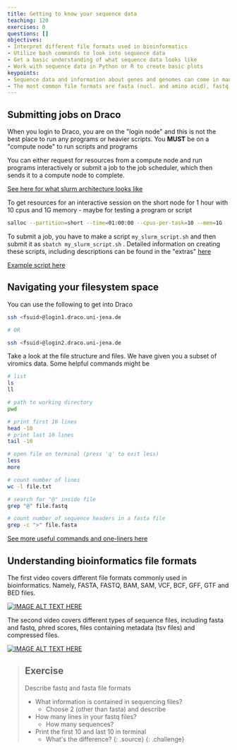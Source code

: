 ```yaml
---
title: Getting to know your sequence data
teaching: 120
exercises: 0
questions: []
objectives:
- Interpret different file formats used in bioinformatics
- Utilize bash commands to look into sequence data
- Get a basic understanding of what sequence data looks like
- Work with sequence data in Python or R to create basic plots
keypoints:
- Sequence data and information about genes and genomes can come in many different formats
- The most common file formats are fasta (nucl. and amino acid), fastq, sam and bam, genbank, gff and tsv files
---
```

## Submitting jobs on Draco

When you login to Draco, you are on the "login node" and this is not the best place to run any programs or heavier scripts. You **MUST** be on a "compute node" to run scripts and programs

You can either request for resources from a compute node and run programs interactively or submit a job to the job scheduler, which then sends it to a compute node to complete.

[See here for what slurm architecture looks like](https://mgxlab.github.io/Viromics2024/draco/index.html)

To get resources for an interactive session on the short node for 1 hour with 10 cpus and 1G memory - maybe for testing a program or script

```bash
salloc --partition=short --time=01:00:00 --cpus-per-task=10 --mem=1G
```

To submit a job, you have to make a script `my_slurm_script.sh`  and then submit it as `sbatch my_slurm_script.sh` . Detailed information on creating these scripts, including descriptions can be found in the "extras" [here](https://mgxlab.github.io/Viromics2024/sbatch/index.html)

[Example script here](https://mgxlab.github.io/Viromics2024/sbatch/index.html#example-sbatch-script)

## Navigating your filesystem space

You can use the following to get into Draco

```bash
ssh <fsuid>@login1.draco.uni-jena.de

# OR

ssh <fsuid>@login2.draco.uni-jena.de
```

Take a look at the file structure and files. We have given you a subset of viromics data. Some helpful commands might be

```bash
# list
ls
ll

# path to working directory
pwd

# print first 10 lines
head -10
# print last 10 lines
tail -10

# open file on terminal (press 'q' to exit less)
less
more

# count number of lines
wc -l file.txt

# search for "@" inside file 
grep "@" file.fastq

# count number of sequence headers in a fasta file
grep -c ">" file.fasta

```

[See more useful commands and one-liners here](https://github.com/vmkhot/useful-scripts/blob/main/Linux%20Commands%20Cheat%20Sheet.md#linux-commands-cheat-sheet)



## Understanding bioinformatics file formats

The first video covers different file formats commonly used in bioinformatics. Namely, FASTA, FASTQ, BAM, SAM, VCF, BCF, GFF, GTF and BED files.

[![IMAGE ALT TEXT HERE](https://img.youtube.com/vi/KZ2wqKFerG0/0.jpg)](https://www.youtube.com/watch?v=KZ2wqKFerG0&ab_channel=edu-ome)

The second video covers different types of sequence files, including fasta and fastq, phred scores, files containing metadata (tsv files) and compressed files.

[![IMAGE ALT TEXT HERE](https://img.youtube.com/vi/D4WDdAbZW1Y/0.jpg)]( https://www.youtube.com/watch?v=D4WDdAbZW1Y&ab_channel=BasE.Dutilh)

> ## Exercise
>
> Describe fastq and fasta file formats
> 
> - What information is contained in sequencing files?
>     - Choose 2 (other than fasta) and describe
> - How many lines in your fastq files?
>     - How many sequences?
> - Print the first 10 and last 10 in terminal
>     - What's the difference?
> {: .source}
{: .challenge}
